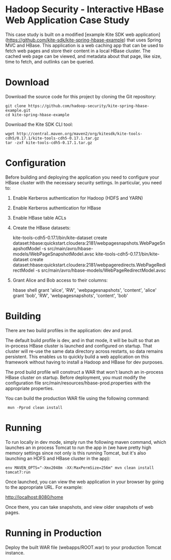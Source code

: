 Hadoop Security - Interactive HBase Web Application Case Study
=========================

This case study is built on a modified [example Kite SDK web application]
(https://github.com/kite-sdk/kite-spring-hbase-example) that uses Spring MVC
and HBase.  This application is a web caching app that can be used to fetch web
pages and store their content in a local HBase cluster. The cached web page can
be viewed, and metadata about that page, like size, time to fetch, and outlinks
can be queried.

Download
=========================

Download the source code for this project by cloning the Git repository:

    git clone ﻿https://github.com/hadoop-security/kite-spring-hbase-example.git
    cd kite-spring-hbase-example

Download the Kite SDK CLI tool:

    wget http://central.maven.org/maven2/org/kitesdk/kite-tools-cdh5/0.17.1/kite-tools-cdh5-0.17.1.tar.gz
    tar -zxf kite-tools-cdh5-0.17.1.tar.gz

Configuration
=========================

Before building and deploying the application you need to configure your
HBase cluster with the necessary security settings. In particular, you need to:

1. Enable Kerberos authentication for Hadoop (HDFS and YARN)
2. Enable Kerberos authentication for HBase
3. Enable HBase table ACLs
4. Create the HBase datasets:

    kite-tools-cdh5-0.17.1/bin/kite-dataset create dataset:hbase:quickstart.cloudera:2181/webpagesnapshots.WebPageSnapshotModel -s src/main/avro/hbase-models/WebPageSnapshotModel.avsc
    kite-tools-cdh5-0.17.1/bin/kite-dataset create dataset:hbase:quickstart.cloudera:2181/webpageredirects.WebPageRedirectModel -s src/main/avro/hbase-models/WebPageRedirectModel.avsc

5. Grant Alice and Bob access to their columns:

    hbase shell
   ﻿grant 'alice', 'RW', 'webpagesnapshots', 'content', 'alice'
   ﻿grant 'bob', 'RW', 'webpagesnapshots', 'content', 'bob'

Building
=========================

There are two build profiles in the application: dev and prod.

The default build profile is dev, and in that mode, it will be built so that an
in-process HBase cluster is launched and configured on startup. That cluster
will re-use the same data directory across restarts, so data remains persistent.
This enables us to quickly build a web application on this framework without
having to install a Hadoop and HBase for dev purposes.

The prod build profile will construct a WAR that won't launch an in-process
HBase cluster on startup. Before deployment, you must modify the configuration 
file src/main/resources/hbase-prod.properties with the appropriate properties.

You can build the production WAR file using the following command:

     mvn -Pprod clean install

Running
==========================

To run locally in dev mode, simply run the following maven command, which
launches an in process Tomcat to run the app in (we have pretty high memory
settings since not only is this running Tomcat, but it's also launching an
HDFS and HBase cluster in the app):

    env MAVEN_OPTS="-Xmx2048m -XX:MaxPermSize=256m" mvn clean install tomcat7:run

Once launched, you can view the web application in your browser by going to
the appropriate URL. For example:

[http://localhost:8080/home](http://localhost:8080/home)

Once there, you can take snapshots, and view older snapshots of web pages.

Running in Production
===========================

Deploy the built WAR file (webapps/ROOT.war) to your production Tomcat instance.